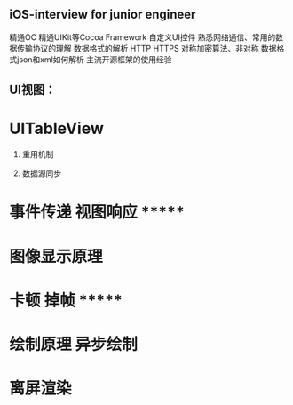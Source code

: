 ## iOS-interview for junior engineer
精通OC
精通UIKit等Cocoa Framework 自定义UI控件
熟悉网络通信、常用的数据传输协议的理解 数据格式的解析 HTTP HTTPS 对称加密算法、非对称 数据格式json和xml如何解析
主流开源框架的使用经验

## UI视图： 
# UITableView
1. 重用机制

2. 数据源同步

# 事件传递 视图响应 *****
# 图像显示原理
# 卡顿 掉帧 *****
# 绘制原理 异步绘制
# 离屏渲染



